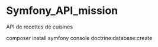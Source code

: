 # Symfony_API_mission

API de recettes de cuisines

composer install
symfony console doctrine:database:create